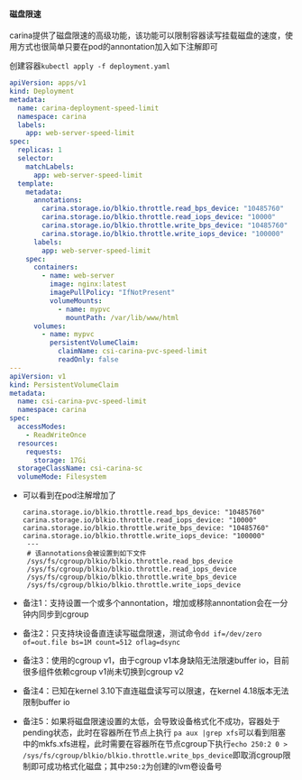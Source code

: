 #### 磁盘限速

carina提供了磁盘限速的高级功能，该功能可以限制容器读写挂载磁盘的速度，使用方式也很简单只要在pod的annontation加入如下注解即可

创建容器`kubectl apply -f deployment.yaml`

```yaml
apiVersion: apps/v1
kind: Deployment
metadata:
  name: carina-deployment-speed-limit
  namespace: carina
  labels:
    app: web-server-speed-limit
spec:
  replicas: 1
  selector:
    matchLabels:
      app: web-server-speed-limit
  template:
    metadata:
      annotations:
        carina.storage.io/blkio.throttle.read_bps_device: "10485760"
        carina.storage.io/blkio.throttle.read_iops_device: "10000"
        carina.storage.io/blkio.throttle.write_bps_device: "10485760"
        carina.storage.io/blkio.throttle.write_iops_device: "100000"
      labels:
        app: web-server-speed-limit
    spec:
      containers:
        - name: web-server
          image: nginx:latest
          imagePullPolicy: "IfNotPresent"
          volumeMounts:
            - name: mypvc
              mountPath: /var/lib/www/html
      volumes:
        - name: mypvc
          persistentVolumeClaim:
            claimName: csi-carina-pvc-speed-limit
            readOnly: false
---
apiVersion: v1
kind: PersistentVolumeClaim
metadata:
  name: csi-carina-pvc-speed-limit
  namespace: carina
spec:
  accessModes:
    - ReadWriteOnce
  resources:
    requests:
      storage: 17Gi
  storageClassName: csi-carina-sc
  volumeMode: Filesystem
```

- 可以看到在pod注解增加了

  ```shell
  carina.storage.io/blkio.throttle.read_bps_device: "10485760"
  carina.storage.io/blkio.throttle.read_iops_device: "10000"
  carina.storage.io/blkio.throttle.write_bps_device: "10485760"
  carina.storage.io/blkio.throttle.write_iops_device: "100000"
   ---
   # 该annotations会被设置到如下文件
   /sys/fs/cgroup/blkio/blkio.throttle.read_bps_device
   /sys/fs/cgroup/blkio/blkio.throttle.read_iops_device
   /sys/fs/cgroup/blkio/blkio.throttle.write_bps_device
   /sys/fs/cgroup/blkio/blkio.throttle.write_iops_device
  ```

- 备注1：支持设置一个或多个annontation，增加或移除annontation会在一分钟内同步到cgroup
- 备注2：只支持块设备直连读写磁盘限速，测试命令`dd if=/dev/zero of=out.file bs=1M count=512 oflag=dsync`
- 备注3：使用的cgroup v1，由于cgroup v1本身缺陷无法限速buffer io，目前很多组件依赖cgroup v1尚未切换到cgroup v2
- 备注4：已知在kernel 3.10下直连磁盘读写可以限速，在kernel 4.18版本无法限制buffer io 
- 备注5：如果将磁盘限速设置的太低，会导致设备格式化不成功，容器处于pending状态，此时在容器所在节点上执行 `pa aux |grep xfs`可以看到阻塞中的mkfs.xfs进程，此时需要在容器所在节点cgroup下执行`echo 250:2 0 >  /sys/fs/cgroup/blkio/blkio.throttle.write_bps_device`即取消cgroup限制即可成功格式化磁盘；其中`250:2`为创建的lvm卷设备号


